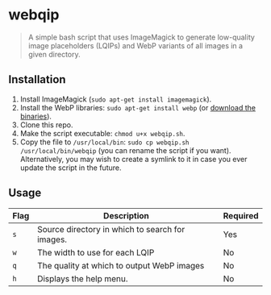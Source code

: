 # webqip

> A simple bash script that uses ImageMagick to generate low-quality image placeholders (LQIPs) and WebP variants of all images in a given directory.

## Installation

1. Install ImageMagick (`sudo apt-get install imagemagick`).
2. Install the WebP libraries: `sudo apt-get install webp` (or [download the binaries](https://developers.google.com/speed/webp/docs/cwebp)).
3. Clone this repo.
4. Make the script executable: `chmod u+x webqip.sh`.
5. Copy the file to `/usr/local/bin`: `sudo cp webqip.sh /usr/local/bin/webqip` (you can rename the script if you want). Alternatively, you may wish to create a symlink to it in case you ever update the script in the future.

## Usage

| Flag | Description                                     | Required |
|------|-------------------------------------------------|----------|
| `s`  | Source directory in which to search for images. | Yes      |
| `w`  | The width to use for each LQIP                  | No       |
| `q`  | The quality at which to output WebP images      | No       |
| `h`  | Displays the help menu.                         | No       |
